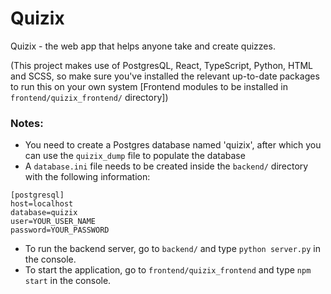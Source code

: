 # Quizix
Quizix - the web app that helps anyone take and create quizzes.

(This project makes use of PostgresQL, React, TypeScript, Python, HTML and SCSS, so make sure you've installed the relevant up-to-date packages to run this on your own system [Frontend modules to be installed in `frontend/quizix_frontend/` directory])

### Notes:
- You need to create a Postgres database named 'quizix', after which you can use the `quizix_dump` file to populate the database 
- A `database.ini` file needs to be created inside the `backend/` directory with the following information:
```
[postgresql]
host=localhost
database=quizix
user=YOUR_USER_NAME
password=YOUR_PASSWORD
```

- To run the backend server, go to `backend/` and type `python server.py` in the console.
- To start the application, go to `frontend/quizix_frontend` and type `npm start` in the console.
